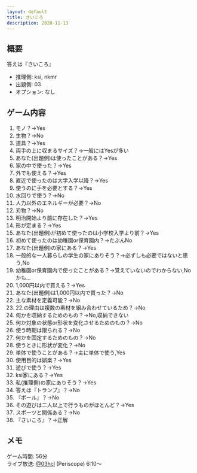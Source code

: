 ```yaml
---
layout: default
title: さいころ
description: 2020-11-13
---
```


## 概要

答えは『さいころ』

- 推理側: ksi, nkmr
- 出題側: 03
- オプション: なし

## ゲーム内容

1. モノ？→Yes
2. 生物？→No
3. 道具？→Yes
4. 両手の上に収まるサイズ？→一般にはYesが多い
5. あなた(出題側)は使ったことがある？→Yes
6. 家の中で使った？→Yes
7. 外でも使える？→Yes
8. 直近で使ったのは大学入学以降？→Yes
9. 使うのに手を必要とする？→Yes
10. 水回りで使う？→No
11. 人力以外のエネルギーが必要？→No
12. 刃物？→No
13. 明治開始より前に存在した？→Yes
14. 形が定まる？→Yes
15. あなた(出題側)が初めて使ったのは小学校入学より前？→Yes
16. 初めて使ったのは幼稚園or保育園内？→たぶんNo
17. あなた(出題側)の家にある？→Yes
18. 一般的な一人暮らしの学生の家にありそう？→必ずしも必要ではないと思う,No
19. 幼稚園or保育園内で使ったことがある？→覚えていないのでわからない,Noかも…
20. 1,000円以内で買える？→Yes
21. あなた(出題側)は1,000円以内で買った？→No
22. 主な素材を定義可能？→No
23. 22.の理由は複数の素材を組み合わせているため？→No
24. 何かを収納するためのもの？→No,収納できない
25. 何か対象の状態or形状を変化させるためのもの？→No
26. 使う時期は限られる？→No
27. 何かを固定するためのもの？→No
28. 使うときに形状が変化？→No
29. 単体で使うことがある？→主に単体で使う,Yes
30. 使用目的は娯楽？→Yes
31. 遊びで使う？→Yes
32. ksi家にある？→Yes
33. 私(推理側)の家にありそう？→Yes
34. 答えは『トランプ』？→No
35. 『ボール』？→No
36. その遊びは二人以上で行うものがほとんど？→Yes
37. スポーツと関係ある？→No
38. 『さいころ』？→正解

## メモ

ゲーム時間: 56分  
ライブ放送: [@03hcl](https://www.periscope.tv/03hcl/1yoKMAvRYjNKQ?t=6m10s) (Periscope) 6:10～

